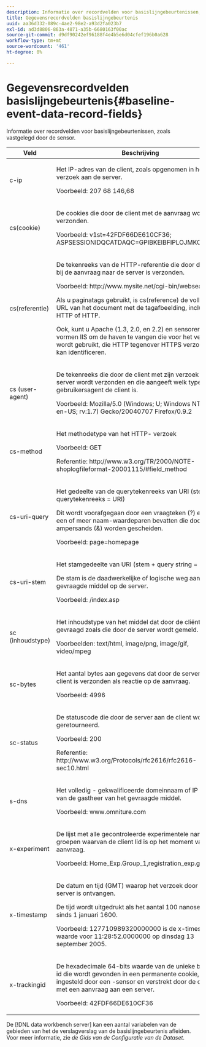 ```yaml
---
description: Informatie over recordvelden voor basislijngebeurtenissen, zoals vastgelegd door de sensor.
title: Gegevensrecordvelden basislijngebeurtenis
uuid: aa36d332-089c-4ae2-98e2-a93d2fa023b7
exl-id: ad3d8806-863a-4871-a35b-6680163f00ac
source-git-commit: d9df90242ef96188f4e4b5e6d04cfef196b0a628
workflow-type: tm+mt
source-wordcount: '461'
ht-degree: 0%

---
```


# Gegevensrecordvelden basislijngebeurtenis{#baseline-event-data-record-fields}

Informatie over recordvelden voor basislijngebeurtenissen, zoals vastgelegd door de sensor.

<table id="table_E29606BB010E4DB48C463979B7BEC769"> 
 <thead> 
  <tr> 
   <th colname="col1" class="entry"> Veld </th> 
   <th colname="col2" class="entry"> Beschrijving </th> 
  </tr> 
 </thead>
 <tbody> 
  <tr> 
   <td colname="col1"> c-ip </td> 
   <td colname="col2"> <p>Het IP-adres van de client, zoals opgenomen in het verzoek aan de server. </p> <p>Voorbeeld: 207 68 146,68 </p> </td> 
  </tr> 
  <tr> 
   <td colname="col1"> cs(cookie) </td> 
   <td colname="col2"> <p>De cookies die door de client met de aanvraag worden verzonden. </p> <p>Voorbeeld: v1st=42FDF66DE610CF36; ASPSESSIONIDQCATDAQC=GPIBKEIBFIPLOJMKCAAEPM; </p> </td> 
  </tr> 
  <tr> 
   <td colname="col1"> cs(referentie) </td> 
   <td colname="col2"> <p>De tekenreeks van de HTTP-referentie die door de client bij de aanvraag naar de server is verzonden. </p> <p>Voorbeeld: http://www.mysite.net/cgi-bin/websearch?qry </p> <p>Als u paginatags gebruikt, is cs(reference) de volledige URL van het document met de tagafbeelding, inclusief HTTP of HTTP. </p> <p>Ook, kunt u Apache (1.3, 2.0, en 2.2) en sensoren vormen IIS om de haven te vangen die voor het verzoek wordt gebruikt, die HTTP tegenover HTTPS verzoeken kan identificeren. </p> </td> 
  </tr> 
  <tr> 
   <td colname="col1"> cs (user-agent) </td> 
   <td colname="col2"> <p>De tekenreeks die door de client met zijn verzoek naar de server wordt verzonden en die aangeeft welk type gebruikersagent de client is. </p> <p>Voorbeeld: Mozilla/5.0 (Windows; U; Windows NT 5.1; en-US; rv:1.7) Gecko/20040707 Firefox/0.9.2 </p> </td> 
  </tr> 
  <tr> 
   <td colname="col1"> cs-method </td> 
   <td colname="col2"> <p>Het methodetype van het HTTP- verzoek </p> <p>Voorbeeld: GET </p> <p>Referentie: http://www.w3.org/TR/2000/NOTE-shoplogfileformat-20001115/#field_method </p> </td> 
  </tr> 
  <tr> 
   <td colname="col1"> cs-uri-query </td> 
   <td colname="col2"> <p>Het gedeelte van de querytekenreeks van URI (stem + querytekenreeks = URI) </p> <p>Dit wordt voorafgegaan door een vraagteken (?) en kan een of meer naam-waardeparen bevatten die door ampersands (&amp;) worden gescheiden. </p> <p>Voorbeeld: page=homepage </p> </td> 
  </tr> 
  <tr> 
   <td colname="col1"> cs-uri-stem </td> 
   <td colname="col2"> <p>Het stamgedeelte van URI (stem + query string = URI) </p> <p>De stam is de daadwerkelijke of logische weg aan het gevraagde middel op de server. </p> <p>Voorbeeld: /index.asp </p> </td> 
  </tr> 
  <tr> 
   <td colname="col1"> sc (inhoudstype) </td> 
   <td colname="col2"> <p>Het inhoudstype van het middel dat door de cliënt wordt gevraagd zoals die door de server wordt gemeld. </p> <p>Voorbeelden: text/html, image/png, image/gif, video/mpeg </p> </td> 
  </tr> 
  <tr> 
   <td colname="col1"> sc-bytes </td> 
   <td colname="col2"> <p>Het aantal bytes aan gegevens dat door de server naar de client is verzonden als reactie op de aanvraag. </p> <p>Voorbeeld: 4996 </p> </td> 
  </tr> 
  <tr> 
   <td colname="col1"> sc-status </td> 
   <td colname="col2"> <p>De statuscode die door de server aan de client wordt geretourneerd. </p> <p>Voorbeeld: 200 </p> <p>Referentie: http://www.w3.org/Protocols/rfc2616/rfc2616-sec10.html </p> </td> 
  </tr> 
  <tr> 
   <td colname="col1"> s-dns </td> 
   <td colname="col2"> <p>Het volledig - gekwalificeerde domeinnaam of IP adres van de gastheer van het gevraagde middel. </p> <p>Voorbeeld: www.omniture.com </p> </td> 
  </tr> 
  <tr> 
   <td colname="col1"> x-experiment </td> 
   <td colname="col2"> <p>De lijst met alle gecontroleerde experimentele namen en groepen waarvan de client lid is op het moment van de aanvraag. </p> <p>Voorbeeld: Home_Exp.Group_1,registration_exp.group_2 </p> </td> 
  </tr> 
  <tr> 
   <td colname="col1"> x-timestamp </td> 
   <td colname="col2"> <p>De datum en tijd (GMT) waarop het verzoek door de server is ontvangen. </p> <p>De tijd wordt uitgedrukt als het aantal 100 nanoseconden sinds 1 januari 1600. </p> <p>Voorbeeld: 127710989320000000 is de x-timestamp waarde voor 11:28:52.0000000 op dinsdag 13 september 2005. </p> </td> 
  </tr> 
  <tr> 
   <td colname="col1"> x-trackingid </td> 
   <td colname="col2"> <p>De hexadecimale 64-bits waarde van de unieke browser-id die wordt gevonden in een permanente cookie, zoals ingesteld door een <span class="wintitle">-sensor </span> en verstrekt door de client met een aanvraag aan een server. </p> <p>Voorbeeld: 42FDF66DE610CF36 </p> </td> 
  </tr> 
 </tbody> 
</table>

De [!DNL data workbench server] kan een aantal variabelen van de gebieden van het de verslagverslag van de basislijngebeurtenis afleiden. Voor meer informatie, zie *de Gids van de Configuratie van de Dataset*.
